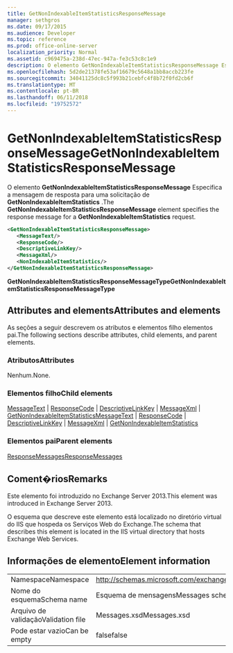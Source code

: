 ```yaml
---
title: GetNonIndexableItemStatisticsResponseMessage
manager: sethgros
ms.date: 09/17/2015
ms.audience: Developer
ms.topic: reference
ms.prod: office-online-server
localization_priority: Normal
ms.assetid: c969475a-238d-47ec-947a-fe3c53c8c1e9
description: O elemento GetNonIndexableItemStatisticsResponseMessage Especifica a mensagem de resposta para uma solicitação de GetNonIndexableItemStatistics.
ms.openlocfilehash: 5d2de21378fe53af16679c5648a1bb8accb223fe
ms.sourcegitcommit: 34041125dc8c5f993b21cebfc4f8b72f0fd2cb6f
ms.translationtype: MT
ms.contentlocale: pt-BR
ms.lasthandoff: 06/11/2018
ms.locfileid: "19752572"
---
```

# <a name="getnonindexableitemstatisticsresponsemessage"></a><span data-ttu-id="b2d16-103">GetNonIndexableItemStatisticsResponseMessage</span><span class="sxs-lookup"><span data-stu-id="b2d16-103">GetNonIndexableItemStatisticsResponseMessage</span></span>

<span data-ttu-id="b2d16-104">O elemento **GetNonIndexableItemStatisticsResponseMessage** Especifica a mensagem de resposta para uma solicitação de **GetNonIndexableItemStatistics** .</span><span class="sxs-lookup"><span data-stu-id="b2d16-104">The **GetNonIndexableItemStatisticsResponseMessage** element specifies the response message for a **GetNonIndexableItemStatistics** request.</span></span> 
  
```XML
<GetNonIndexableItemStatisticsResponseMessage>
   <MessageText/>
   <ResponseCode/>
   <DescriptiveLinkKey/>
   <MessageXml/>
   <NonIndexableItemStatistics/>
</GetNonIndexableItemStatisticsResponseMessage>
```

 <span data-ttu-id="b2d16-105">**GetNonIndexableItemStatisticsResponseMessageType**</span><span class="sxs-lookup"><span data-stu-id="b2d16-105">**GetNonIndexableItemStatisticsResponseMessageType**</span></span>
## <a name="attributes-and-elements"></a><span data-ttu-id="b2d16-106">Attributes and elements</span><span class="sxs-lookup"><span data-stu-id="b2d16-106">Attributes and elements</span></span>

<span data-ttu-id="b2d16-107">As seções a seguir descrevem os atributos e elementos filho elementos pai.</span><span class="sxs-lookup"><span data-stu-id="b2d16-107">The following sections describe attributes, child elements, and parent elements.</span></span>
  
### <a name="attributes"></a><span data-ttu-id="b2d16-108">Atributos</span><span class="sxs-lookup"><span data-stu-id="b2d16-108">Attributes</span></span>

<span data-ttu-id="b2d16-109">Nenhum.</span><span class="sxs-lookup"><span data-stu-id="b2d16-109">None.</span></span>
  
### <a name="child-elements"></a><span data-ttu-id="b2d16-110">Elementos filho</span><span class="sxs-lookup"><span data-stu-id="b2d16-110">Child elements</span></span>

<span data-ttu-id="b2d16-111">[MessageText](messagetext.md) | [ResponseCode](responsecode.md) | [DescriptiveLinkKey](descriptivelinkkey.md) | [MessageXml](messagexml.md) | [GetNonIndexableItemStatistics](getnonindexableitemstatistics.md)</span><span class="sxs-lookup"><span data-stu-id="b2d16-111">[MessageText](messagetext.md) | [ResponseCode](responsecode.md) | [DescriptiveLinkKey](descriptivelinkkey.md) | [MessageXml](messagexml.md) | [GetNonIndexableItemStatistics](getnonindexableitemstatistics.md)</span></span>
  
### <a name="parent-elements"></a><span data-ttu-id="b2d16-112">Elementos pai</span><span class="sxs-lookup"><span data-stu-id="b2d16-112">Parent elements</span></span>

[<span data-ttu-id="b2d16-113">ResponseMessages</span><span class="sxs-lookup"><span data-stu-id="b2d16-113">ResponseMessages</span></span>](responsemessages.md)
  
## <a name="remarks"></a><span data-ttu-id="b2d16-114">Coment�rios</span><span class="sxs-lookup"><span data-stu-id="b2d16-114">Remarks</span></span>

<span data-ttu-id="b2d16-115">Este elemento foi introduzido no Exchange Server 2013.</span><span class="sxs-lookup"><span data-stu-id="b2d16-115">This element was introduced in Exchange Server 2013.</span></span>
  
<span data-ttu-id="b2d16-116">O esquema que descreve este elemento está localizado no diretório virtual do IIS que hospeda os Serviços Web do Exchange.</span><span class="sxs-lookup"><span data-stu-id="b2d16-116">The schema that describes this element is located in the IIS virtual directory that hosts Exchange Web Services.</span></span>
  
## <a name="element-information"></a><span data-ttu-id="b2d16-117">Informações de elemento</span><span class="sxs-lookup"><span data-stu-id="b2d16-117">Element information</span></span>

|||
|:-----|:-----|
|<span data-ttu-id="b2d16-118">Namespace</span><span class="sxs-lookup"><span data-stu-id="b2d16-118">Namespace</span></span>  <br/> |http://schemas.microsoft.com/exchange/services/2006/messages  <br/> |
|<span data-ttu-id="b2d16-119">Nome do esquema</span><span class="sxs-lookup"><span data-stu-id="b2d16-119">Schema name</span></span>  <br/> |<span data-ttu-id="b2d16-120">Esquema de mensagens</span><span class="sxs-lookup"><span data-stu-id="b2d16-120">Messages schema</span></span>  <br/> |
|<span data-ttu-id="b2d16-121">Arquivo de validação</span><span class="sxs-lookup"><span data-stu-id="b2d16-121">Validation file</span></span>  <br/> |<span data-ttu-id="b2d16-122">Messages.xsd</span><span class="sxs-lookup"><span data-stu-id="b2d16-122">Messages.xsd</span></span>  <br/> |
|<span data-ttu-id="b2d16-123">Pode estar vazio</span><span class="sxs-lookup"><span data-stu-id="b2d16-123">Can be empty</span></span>  <br/> |<span data-ttu-id="b2d16-124">false</span><span class="sxs-lookup"><span data-stu-id="b2d16-124">false</span></span>  <br/> |
   

